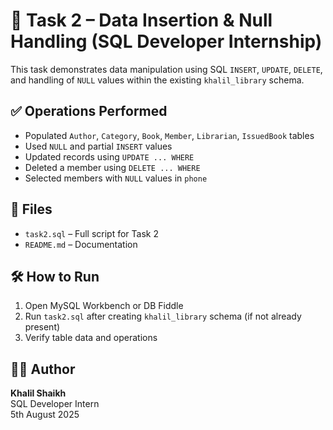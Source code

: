 # 📘 Task 2 – Data Insertion & Null Handling (SQL Developer Internship)

This task demonstrates data manipulation using SQL `INSERT`, `UPDATE`, `DELETE`, and handling of `NULL` values within the existing `khalil_library` schema.

## ✅ Operations Performed
- Populated `Author`, `Category`, `Book`, `Member`, `Librarian`, `IssuedBook` tables
- Used `NULL` and partial `INSERT` values
- Updated records using `UPDATE ... WHERE`
- Deleted a member using `DELETE ... WHERE`
- Selected members with `NULL` values in `phone`

## 📂 Files
- `task2.sql` – Full script for Task 2
- `README.md` – Documentation

## 🛠 How to Run
1. Open MySQL Workbench or DB Fiddle
2. Run `task2.sql` after creating `khalil_library` schema (if not already present)
3. Verify table data and operations

## 👨‍💻 Author

**Khalil Shaikh**  
SQL Developer Intern  
5th August 2025

